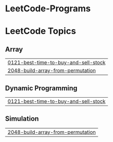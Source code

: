 # LeetCode-Programs
<!---LeetCode Topics Start-->
# LeetCode Topics
## Array
|  |
| ------- |
| [0121-best-time-to-buy-and-sell-stock](https://github.com/pawanuser/LeetCode-Programs/tree/master/0121-best-time-to-buy-and-sell-stock) |
| [2048-build-array-from-permutation](https://github.com/pawanuser/LeetCode-Programs/tree/master/2048-build-array-from-permutation) |
## Dynamic Programming
|  |
| ------- |
| [0121-best-time-to-buy-and-sell-stock](https://github.com/pawanuser/LeetCode-Programs/tree/master/0121-best-time-to-buy-and-sell-stock) |
## Simulation
|  |
| ------- |
| [2048-build-array-from-permutation](https://github.com/pawanuser/LeetCode-Programs/tree/master/2048-build-array-from-permutation) |
<!---LeetCode Topics End-->